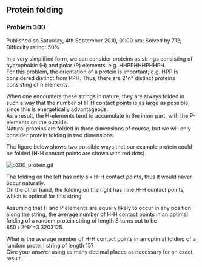 Protein folding
---------------

### Problem 300

Published on Saturday, 4th September 2010, 01:00 pm; Solved by 712;
Difficulty rating: 50%

In a very simplified form, we can consider proteins as strings
consisting of hydrophobic (H) and polar (P) elements, e.g.
HHPPHHHPHHPH.\
 For this problem, the orientation of a protein is important; e.g. HPP
is considered distinct from PPH. Thus, there are 2^n^ distinct proteins
consisting of n elements.

When one encounters these strings in nature, they are always folded in
such a way that the number of H-H contact points is as large as
possible, since this is energetically advantageous.\
 As a result, the H-elements tend to accumulate in the inner part, with
the P-elements on the outside.\
 Natural proteins are folded in three dimensions of course, but we will
only consider protein folding in two dimensions.

The figure below shows two possible ways that our example protein could
be folded (H-H contact points are shown with red dots).

![p300\_protein.gif](project/images/p300_protein.gif)

The folding on the left has only six H-H contact points, thus it would
never occur naturally.\
 On the other hand, the folding on the right has nine H-H contact
points, which is optimal for this string.

Assuming that H and P elements are equally likely to occur in any
position along the string, the average number of H-H contact points in
an optimal folding of a random protein string of length 8 turns out to
be 850 / 2^8^=3.3203125.

What is the average number of H-H contact points in an optimal folding
of a random protein string of length 15?\
 Give your answer using as many decimal places as necessary for an exact
result.
